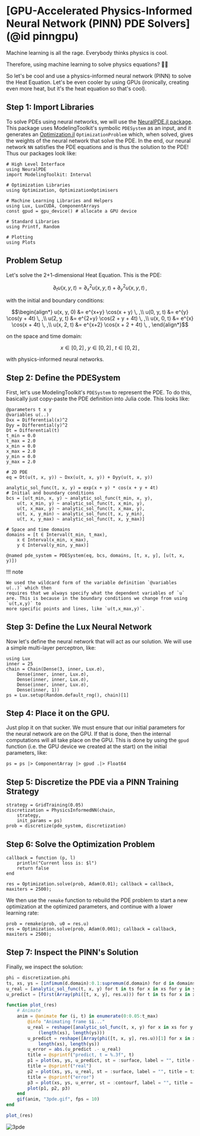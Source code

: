 # [GPU-Accelerated Physics-Informed Neural Network (PINN) PDE Solvers](@id pinngpu)

Machine learning is all the rage. Everybody thinks physics is cool.

Therefore, using machine learning to solve physics equations? 🧠💥

So let's be cool and use a physics-informed neural network (PINN) to solve the Heat
Equation. Let's be even cooler by using GPUs (ironically, creating even more heat, but
it's the heat equation so that's cool).

## Step 1: Import Libraries

To solve PDEs using neural networks, we will use the
[NeuralPDE.jl package](https://neuralpde.sciml.ai/stable/). This package uses
ModelingToolkit's symbolic `PDESystem` as an input, and it generates an
[Optimization.jl](https://docs.sciml.ai/Optimization/stable/) `OptimizationProblem` which,
when solved, gives the weights of the neural network that solve the PDE. In the end, our
neural network `NN` satisfies the PDE equations and is thus the solution to the PDE! Thus
our packages look like:

```@example pinn
# High Level Interface
using NeuralPDE
import ModelingToolkit: Interval

# Optimization Libraries
using Optimization, OptimizationOptimisers

# Machine Learning Libraries and Helpers
using Lux, LuxCUDA, ComponentArrays
const gpud = gpu_device() # allocate a GPU device

# Standard Libraries
using Printf, Random

# Plotting
using Plots
```

## Problem Setup

Let's solve the 2+1-dimensional Heat Equation. This is the PDE:

```math
∂_t u(x, y, t) = ∂^2_x u(x, y, t) + ∂^2_y u(x, y, t) \, ,
```

with the initial and boundary conditions:

```math
\begin{align*}
u(x, y, 0) &= e^{x+y} \cos(x + y)      \, ,\\
u(0, y, t) &= e^{y}   \cos(y + 4t)     \, ,\\
u(2, y, t) &= e^{2+y} \cos(2 + y + 4t) \, ,\\
u(x, 0, t) &= e^{x}   \cos(x + 4t)     \, ,\\
u(x, 2, t) &= e^{x+2} \cos(x + 2 + 4t) \, ,
\end{align*}
```

on the space and time domain:

```math
x \in [0, 2] \, ,\ y \in [0, 2] \, , \ t \in [0, 2] \, ,
```

with physics-informed neural networks.

## Step 2: Define the PDESystem

First, let's use ModelingToolkit's `PDESystem` to represent the PDE. To do this, basically
just copy-paste the PDE definition into Julia code. This looks like:

```@example pinn
@parameters t x y
@variables u(..)
Dxx = Differential(x)^2
Dyy = Differential(y)^2
Dt = Differential(t)
t_min = 0.0
t_max = 2.0
x_min = 0.0
x_max = 2.0
y_min = 0.0
y_max = 2.0

# 2D PDE
eq = Dt(u(t, x, y)) ~ Dxx(u(t, x, y)) + Dyy(u(t, x, y))

analytic_sol_func(t, x, y) = exp(x + y) * cos(x + y + 4t)
# Initial and boundary conditions
bcs = [u(t_min, x, y) ~ analytic_sol_func(t_min, x, y),
    u(t, x_min, y) ~ analytic_sol_func(t, x_min, y),
    u(t, x_max, y) ~ analytic_sol_func(t, x_max, y),
    u(t, x, y_min) ~ analytic_sol_func(t, x, y_min),
    u(t, x, y_max) ~ analytic_sol_func(t, x, y_max)]

# Space and time domains
domains = [t ∈ Interval(t_min, t_max),
    x ∈ Interval(x_min, x_max),
    y ∈ Interval(y_min, y_max)]

@named pde_system = PDESystem(eq, bcs, domains, [t, x, y], [u(t, x, y)])
```

!!! note
    
    We used the wildcard form of the variable definition `@variables u(..)` which then
    requires that we always specify what the dependent variables of `u` are. This is because in the boundary conditions we change from using `u(t,x,y)` to
    more specific points and lines, like `u(t,x_max,y)`.

## Step 3: Define the Lux Neural Network

Now let's define the neural network that will act as our solution.
We will use a simple multi-layer perceptron, like:

```@example pinn
using Lux
inner = 25
chain = Chain(Dense(3, inner, Lux.σ),
    Dense(inner, inner, Lux.σ),
    Dense(inner, inner, Lux.σ),
    Dense(inner, inner, Lux.σ),
    Dense(inner, 1))
ps = Lux.setup(Random.default_rng(), chain)[1]
```

## Step 4: Place it on the GPU.

Just plop it on that sucker. We must ensure that our initial parameters for the neural
network are on the GPU. If that is done, then the internal computations will all take place
on the GPU. This is done by using the `gpud` function (i.e. the GPU
device we created at the start) on the initial parameters, like:

```@example pinn
ps = ps |> ComponentArray |> gpud .|> Float64
```

## Step 5: Discretize the PDE via a PINN Training Strategy

```@example pinn
strategy = GridTraining(0.05)
discretization = PhysicsInformedNN(chain,
    strategy,
    init_params = ps)
prob = discretize(pde_system, discretization)
```

## Step 6: Solve the Optimization Problem

```@example pinn
callback = function (p, l)
    println("Current loss is: $l")
    return false
end

res = Optimization.solve(prob, Adam(0.01); callback = callback, maxiters = 2500);
```

We then use the `remake` function to rebuild the PDE problem to start a new
optimization at the optimized parameters, and continue with a lower learning rate:

```@example pinn
prob = remake(prob, u0 = res.u)
res = Optimization.solve(prob, Adam(0.001); callback = callback, maxiters = 2500);
```

## Step 7: Inspect the PINN's Solution

Finally, we inspect the solution:

```julia
phi = discretization.phi
ts, xs, ys = [infimum(d.domain):0.1:supremum(d.domain) for d in domains]
u_real = [analytic_sol_func(t, x, y) for t in ts for x in xs for y in ys]
u_predict = [first(Array(phi([t, x, y], res.u))) for t in ts for x in xs for y in ys]

function plot_(res)
    # Animate
    anim = @animate for (i, t) in enumerate(0:0.05:t_max)
        @info "Animating frame $i..."
        u_real = reshape([analytic_sol_func(t, x, y) for x in xs for y in ys],
            (length(xs), length(ys)))
        u_predict = reshape([Array(phi([t, x, y], res.u))[1] for x in xs for y in ys],
            length(xs), length(ys))
        u_error = abs.(u_predict .- u_real)
        title = @sprintf("predict, t = %.3f", t)
        p1 = plot(xs, ys, u_predict, st = :surface, label = "", title = title)
        title = @sprintf("real")
        p2 = plot(xs, ys, u_real, st = :surface, label = "", title = title)
        title = @sprintf("error")
        p3 = plot(xs, ys, u_error, st = :contourf, label = "", title = title)
        plot(p1, p2, p3)
    end
    gif(anim, "3pde.gif", fps = 10)
end

plot_(res)
```

![3pde](https://user-images.githubusercontent.com/12683885/129949743-9471d230-c14f-4105-945f-6bc52677d40e.gif)
